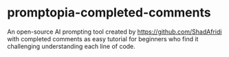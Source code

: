 # promptopia-completed-comments
An open-source AI prompting tool created by https://github.com/ShadAfridi with completed comments as easy tutorial for beginners who find it challenging understanding each line of code.






